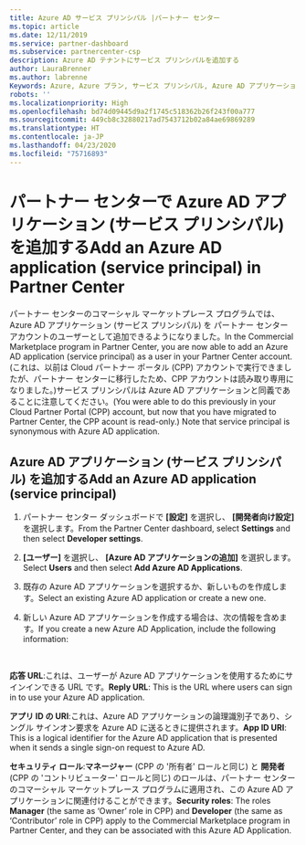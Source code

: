 ```yaml
---
title: Azure AD サービス プリンシパル |パートナー センター
ms.topic: article
ms.date: 12/11/2019
ms.service: partner-dashboard
ms.subservice: partnercenter-csp
description: Azure AD テナントにサービス プリンシパルを追加する
author: LauraBrenner
ms.author: labrenne
Keywords: Azure, Azure プラン, サービス プリンシパル, Azure AD アプリケーション
robots: ''
ms.localizationpriority: High
ms.openlocfilehash: bd74d09445d9a2f1745c518362b26f243f00a777
ms.sourcegitcommit: 449cb8c32880217ad7543712b02a84ae69869289
ms.translationtype: HT
ms.contentlocale: ja-JP
ms.lasthandoff: 04/23/2020
ms.locfileid: "75716893"
---
```

# <a name="add-an-azure-ad-application-service-principal-in-partner-center"></a><span data-ttu-id="95c2e-104">パートナー センターで Azure AD アプリケーション (サービス プリンシパル) を追加する</span><span class="sxs-lookup"><span data-stu-id="95c2e-104">Add an Azure AD application (service principal) in Partner Center</span></span>

<span data-ttu-id="95c2e-105">パートナー センターのコマーシャル マーケットプレース プログラムでは、Azure AD アプリケーション (サービス プリンシパル) を パートナー センター アカウントのユーザーとして追加できるようになりました。</span><span class="sxs-lookup"><span data-stu-id="95c2e-105">In the Commercial Marketplace program in Partner Center, you are now able to add an Azure AD application (service principal) as a user in your Partner Center account.</span></span> <span data-ttu-id="95c2e-106">(これは、以前は Cloud パートナー ポータル (CPP) アカウントで実行できましたが、パートナー センターに移行したため、CPP アカウントは読み取り専用になりました。)サービス プリンシパルは Azure AD アプリケーションと同義であることに注意してください。</span><span class="sxs-lookup"><span data-stu-id="95c2e-106">(You were able to do this previously in your Cloud Partner Portal (CPP) account, but now that you have migrated to Partner Center, the CPP acount is read-only.) Note that service principal is synonymous with Azure AD application.</span></span>

## <a name="add-an-azure-ad-application-service-principal"></a><span data-ttu-id="95c2e-107">Azure AD アプリケーション (サービス プリンシパル) を追加する</span><span class="sxs-lookup"><span data-stu-id="95c2e-107">Add an Azure AD application (service principal)</span></span>

1. <span data-ttu-id="95c2e-108">パートナー センター ダッシュボードで **[設定]** を選択し、 **[開発者向け設定]** を選択します。</span><span class="sxs-lookup"><span data-stu-id="95c2e-108">From the Partner Center dashboard, select **Settings** and then select **Developer settings**.</span></span>

2. <span data-ttu-id="95c2e-109">**[ユーザー]** を選択し、 **[Azure AD アプリケーションの追加]** を選択します。</span><span class="sxs-lookup"><span data-stu-id="95c2e-109">Select **Users** and then select **Add Azure AD Applications**.</span></span>

3. <span data-ttu-id="95c2e-110">既存の Azure AD アプリケーションを選択するか、新しいものを作成します。</span><span class="sxs-lookup"><span data-stu-id="95c2e-110">Select an existing Azure AD application or create a new one.</span></span>

4. <span data-ttu-id="95c2e-111">新しい Azure AD アプリケーションを作成する場合は、次の情報を含めます。</span><span class="sxs-lookup"><span data-stu-id="95c2e-111">If you create a new Azure AD Application, include the following information:</span></span>  

  


<span data-ttu-id="95c2e-112">**応答 URL**:これは、ユーザーが Azure AD アプリケーションを使用するためにサインインできる URL です。</span><span class="sxs-lookup"><span data-stu-id="95c2e-112">**Reply URL**: This is the URL where users can sign in to use your Azure AD application.</span></span> 

<span data-ttu-id="95c2e-113">**アプリ ID の URI**:これは、Azure AD アプリケーションの論理識別子であり、シングル サインオン要求を Azure AD に送るときに提供されます。</span><span class="sxs-lookup"><span data-stu-id="95c2e-113">**App ID URI**: This is a logical identifier for the Azure AD application that is presented when it sends a single sign-on request to Azure AD.</span></span> 

<span data-ttu-id="95c2e-114">**セキュリティ ロール**:**マネージャー** (CPP の '所有者' ロールと同じ) と **開発者** (CPP の 'コントリビューター' ロールと同じ) のロールは、パートナー センターのコマーシャル マーケットプレース プログラムに適用され、この Azure AD アプリケーションに関連付けることができます。</span><span class="sxs-lookup"><span data-stu-id="95c2e-114">**Security roles**: The roles **Manager** (the same as  ‘Owner’ role in CPP) and **Developer** (the same as ‘Contributor’ role in CPP) apply to the Commercial Marketplace program in Partner Center, and they can be associated with this Azure AD Application.</span></span>  

  
